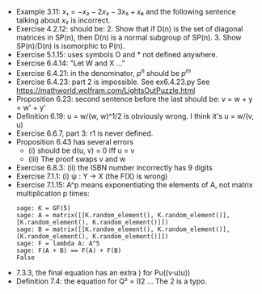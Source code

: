 * Example 3.11: $x₁ = -x₂ - 2x₃ - 3x₅ + x₆$ and the following sentence
  talking about $x₂$ is incorrect.
* Exercise 4.2.12: should be:
    2. Show that if D(n) is the set of diagonal matrices in SP(n), then D(n) is a normal subgroup of SP(n). 
    3. Show SP(n)/D(n) is isomorphic to P(n). 
* Exercise 5.1.15: uses symbols O and * not defined anywhere.
* Exercise 6.4.14: "Let W and X ..."
* Exercise 6.4.21: in the denominator, $p^n$ should be $p^m$
* Exercise 6.4.23: part 2 is impossible. See ex6.4.23.py
  See https://mathworld.wolfram.com/LightsOutPuzzle.html
* Proposition 6.23: second sentence before the last should be: v = w + y = w' + y'
* Definition 6.19: u = w/(w, w)^1/2 is obviously wrong. I think it's u = w/(v, u)
* Exercise 6.6.7, part 3: r1 is never defined.
* Proposition 6.43 has several errors
    * (i) should be d(u, v) = 0 iff u = v
    * (iii) The proof swaps v and w
* Exercise 6.8.3: (ii) the ISBN number incorrectly has 9 digits
* Exercise 7.1.1: (i) ψ : Y → X (the F(X) is wrong)
* Exercise 7.1.15: A^p means exponentiating the elements of A, not matrix multiplication p times:
    ```
    sage: K = GF(5)
    sage: A = matrix([[K.random_element(), K.random_element()], [K.random_element(), K.random_element()]])
    sage: B = matrix([[K.random_element(), K.random_element()], [K.random_element(), K.random_element()]])
    sage: F = lambda A: A^5
    sage: F(A + B) == F(A) + F(B)
    False
    ```
* 7.3.3, the final equation has an extra ) for Pu((v·u)u))
* Definition 7.4: the equation for Q² = (I2 ... The 2 is a typo.

